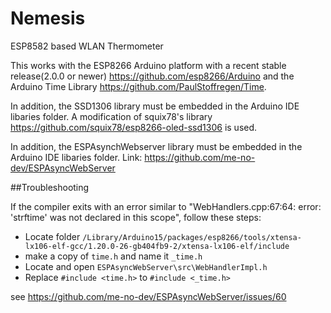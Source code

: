 # Nemesis

ESP8582 based WLAN Thermometer

This works with the ESP8266 Arduino platform with a recent stable release(2.0.0 or newer) 
https://github.com/esp8266/Arduino and the Arduino Time Library https://github.com/PaulStoffregen/Time.

In addition, the SSD1306 library must be embedded in the Arduino IDE libaries folder. A modification of squix78's library https://github.com/squix78/esp8266-oled-ssd1306 is used.

In addition, the ESPAsynchWebserver library must be embedded in the Arduino IDE libaries folder. Link: https://github.com/me-no-dev/ESPAsyncWebServer

##Troubleshooting

If the compiler exits with an error similar to "WebHandlers.cpp:67:64: error: 'strftime' was not declared in this scope", follow these steps:

* Locate  folder `/Library/Arduino15/packages/esp8266/tools/xtensa-lx106-elf-gcc/1.20.0-26-gb404fb9-2/xtensa-lx106-elf/include` 
* make a copy of `time.h` and name it  `_time.h`
* Locate and open `ESPAsyncWebServer\src\WebHandlerImpl.h`
* Replace `#include <time.h>` to `#include <_time.h>`

see https://github.com/me-no-dev/ESPAsyncWebServer/issues/60
